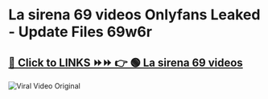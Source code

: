 
 # La sirena 69 videos Onlyfans Leaked - Update Files 69w6r

## <h2><a href="https://clipsfans.com/La_sirena_69_videos&ref=git">🔗 Click to LINKS ⏩⏩ 👉 🟢 La sirena 69 videos </a></h2>

<a href="https://clipsfans.com/La_sirena_69_videos&ref=git" rel="nofollow" data-target="animated-image.originalLink"><img src="https://i.ibb.co.com/xMMVF88/686577567.gif" alt="Viral Video Original" style="max-width: 100%; display: inline-block;" data-target="animated-image.originalImage"></a>


